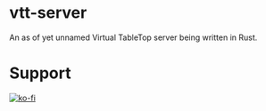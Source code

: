 # vtt-server

An as of yet unnamed Virtual TableTop server being written in Rust.

# Support
[![ko-fi](https://ko-fi.com/img/githubbutton_sm.svg)](https://ko-fi.com/U7U1HEKZ9)
